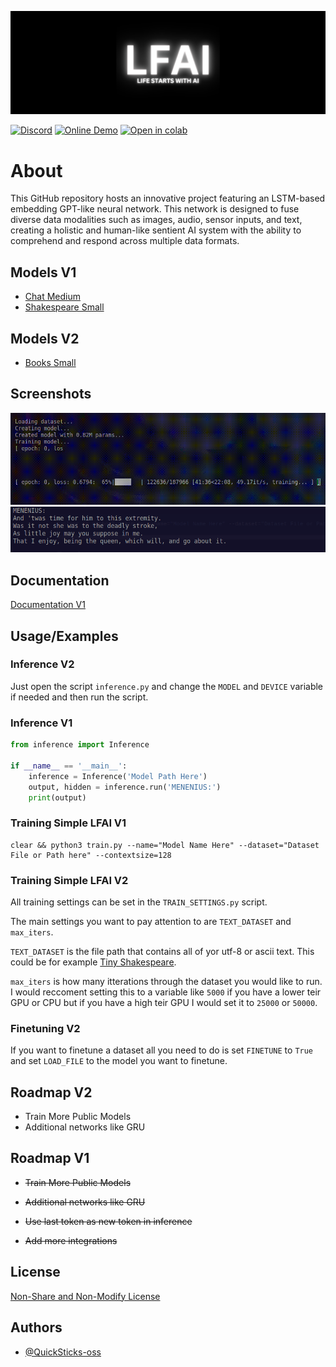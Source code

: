 
![Logo](images/banner.png)

[![Discord](https://img.shields.io/badge/Join_The-Discord-blue)](https://discord.gg/y3pKfWkJ5B)
[![Online Demo](https://img.shields.io/badge/Online-Inference_Demo-blue)](https://quicksticks-oss.github.io/LFAI/docs/pages)
[![Open in colab](https://img.shields.io/badge/Training-Google_Colab-orange)](https://colab.research.google.com/drive/1znKbTH6ORQKMPSknFjpiBtQRd2_l-wZx?usp=sharing)

# About

This GitHub repository hosts an innovative project featuring an LSTM-based embedding GPT-like neural network. This network is designed to fuse diverse data modalities such as images, audio, sensor inputs, and text, creating a holistic and human-like sentient AI system with the ability to comprehend and respond across multiple data formats.

## Models V1

- [Chat Medium](https://huggingface.co/Quicksticks-oss/LFAI/blob/main/chat-lstm-10.38M-20230824-4-512-ctx512.pth)
- [Shakespeare Small](https://huggingface.co/Quicksticks-oss/LFAI/blob/main/Shakespeare-0.8M-20230820-6-128-ctx128.pth)

## Models V2

 - [Books Small](https://huggingface.co/Quicksticks-oss/LFAIv2/resolve/main/LFAI-books-ctx512-2m.pth)
   
## Screenshots

![Training](images/training.gif)
![Inference](images/inference.png)

## Documentation

[Documentation V1](docs/DOCUMENTATION.md)

## Usage/Examples

### Inference V2
Just open the script `inference.py` and change the `MODEL` and `DEVICE` variable if needed and then run the script.

### Inference V1
```python
from inference import Inference

if __name__ == '__main__':
    inference = Inference('Model Path Here')
    output, hidden = inference.run('MENENIUS:')
    print(output)
```

### Training Simple LFAI V1
```shell
clear && python3 train.py --name="Model Name Here" --dataset="Dataset File or Path here" --contextsize=128
```

### Training Simple LFAI V2
All training settings can be set in the `TRAIN_SETTINGS.py` script.

The main settings you want to pay attention to are `TEXT_DATASET` and `max_iters`.

`TEXT_DATASET` is the file path that contains all of yor utf-8 or ascii text. This could be for example [Tiny Shakespeare](https://raw.githubusercontent.com/karpathy/char-rnn/master/data/tinyshakespeare/input.txt).

`max_iters` is how many itterations through the dataset you would like to run. I would reccoment setting this to a variable like `5000` if you have a lower teir GPU or CPU but if you have a high teir GPU I would set it to `25000` or `50000`.

### Finetuning V2
If you want to finetune a dataset all you need to do is set `FINETUNE` to `True` and set `LOAD_FILE` to the model you want to finetune.

## Roadmap V2

- Train More Public Models
- Additional networks like GRU

## Roadmap V1

- ~~Train More Public Models~~

- ~~Additional networks like GRU~~

- ~~Use last token as new token in inference~~

- ~~Add more integrations~~

## License

[Non-Share and Non-Modify License](LICENSE.MD)


## Authors

- [@QuickSticks-oss](https://github.com/Quicksticks-oss)

